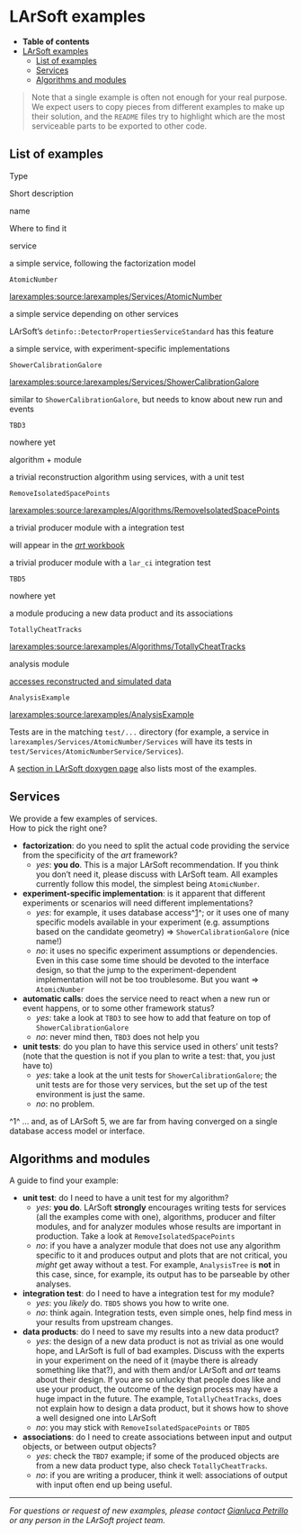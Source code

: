LArSoft examples
======================================

-   **Table of contents**
-   [LArSoft examples](#LArSoft-examples)
    -   [List of examples](#List-of-examples)
    -   [Services](#Services)
    -   [Algorithms and modules](#Algorithms-and-modules)

> Note that a single example is often not enough for your real purpose.\
> We expect users to copy pieces from different examples to make up their solution, and the `README` files try to highlight which are the most serviceable parts to be exported to other code.

List of examples
--------------------------------------

Type

Short description

name

Where to find it

service

a simple service, following the factorization model

`AtomicNumber`

[larexamples:source:larexamples/Services/AtomicNumber](/redmine/projects/larexamples/repository/entry/larexamples/Services/AtomicNumber)

a simple service depending on other services

LArSoft’s `detinfo::DetectorPropertiesServiceStandard` has this feature

a simple service, with experiment-specific implementations

`ShowerCalibrationGalore`

[larexamples:source:larexamples/Services/ShowerCalibrationGalore](/redmine/projects/larexamples/repository/entry/larexamples/Services/ShowerCalibrationGalore)

similar to `ShowerCalibrationGalore`, but needs to know about new run and events

`TBD3`

nowhere yet

algorithm + module

a trivial reconstruction algorithm using services, with a unit test

`RemoveIsolatedSpacePoints`

[larexamples:source:larexamples/Algorithms/RemoveIsolatedSpacePoints](/redmine/projects/larexamples/repository/entry/larexamples/Algorithms/RemoveIsolatedSpacePoints)

a trivial producer module with a integration test

will appear in the [*art* workbook](http://art.fnal.gov/art-workbook-versions)

a trivial producer module with a `lar_ci` integration test

`TBD5`

nowhere yet

a module producing a new data product and its associations

`TotallyCheatTracks`

[larexamples:source:larexamples/Algorithms/TotallyCheatTracks](/redmine/projects/larexamples/repository/entry/larexamples/Algorithms/TotallyCheatTracks)

analysis module

[accesses reconstructed and simulated data](_AnalysisExample_)

`AnalysisExample`

[larexamples:source:larexamples/AnalysisExample](/redmine/projects/larexamples/repository/entry/larexamples/AnalysisExample)

Tests are in the matching `test/...` directory (for example, a service in `larexamples/Services/AtomicNumber/Services` will have its tests in `test/Services/AtomicNumberService/Services`).

A [section in LArSoft doxygen page](http://nusoft.fnal.gov/larsoft/doxsvn/html/modules.html) also lists most of the examples.

Services
----------------------

We provide a few examples of services.\
How to pick the right one?

-   **factorization**: do you need to split the actual code providing the service from the specificity of the *art* framework?
    -   *yes*: **you do**. This is a major LArSoft recommendation. If you think you don’t need it, please discuss with LArSoft team. All examples currently follow this model, the simplest being `AtomicNumber`.
-   **experiment-specific implementation**: is it apparent that different experiments or scenarios will need different implementations?
    -   *yes*: for example, it uses database access^[1](#fn1)^; or it uses one of many specific models available in your experiment (e.g. assumptions based on the candidate geometry) =\> `ShowerCalibrationGalore` (nice name!)
    -   *no*: it uses no specific experiment assumptions or dependencies. Even in this case some time should be devoted to the interface design, so that the jump to the experiment-dependent implementation will not be too troublesome. But you want =\> `AtomicNumber`
-   **automatic calls**: does the service need to react when a new run or event happens, or to some other framework status?
    -   *yes*: take a look at `TBD3` to see how to add that feature on top of `ShowerCalibrationGalore`
    -   *no*: never mind then, `TBD3` does not help you
-   **unit tests**: do you plan to have this service used in others’ unit tests? (note that the question is not if you plan to write a test: that, you just have to)
    -   *yes*: take a look at the unit tests for `ShowerCalibrationGalore`; the unit tests are for those very services, but the set up of the test environment is just the same.
    -   *no*: no problem.

^1^ … and, as of LArSoft 5, we are far from having converged on a single database access model or interface.

Algorithms and modules
--------------------------------------------------

A guide to find your example:

-   **unit test**: do I need to have a unit test for my algorithm?
    -   *yes*: **you do**. LArSoft **strongly** encourages writing tests for services (all the examples come with one), algorithms, producer and filter modules, and for analyzer modules whose results are important in production. Take a look at `RemoveIsolatedSpacePoints`
    -   *no*: if you have a analyzer module that does not use any algorithm specific to it and produces output and plots that are not critical, you *might* get away without a test. For example, `AnalysisTree` is **not** in this case, since, for example, its output has to be parseable by other analyses.
-   **integration test**: do I need to have a integration test for my module?
    -   *yes*: you *likely* do. `TBD5` shows you how to write one.
    -   *no*: think again. Integration tests, even simple ones, help find mess in your results from upstream changes.
-   **data products**: do I need to save my results into a new data product?
    -   *yes*: the design of a new data product is not as trivial as one would hope, and LArSoft is full of bad examples. Discuss with the experts in your experiment on the need of it (maybe there is already something like that?), and with them and/or LArSoft and *art* teams about their design. If you are so unlucky that people does like and use your product, the outcome of the design process may have a huge impact in the future. The example, `TotallyCheatTracks`, does not explain how to design a data product, but it shows how to shove a well designed one into LArSoft
    -   *no*: you may stick with `RemoveIsolatedSpacePoints` or `TBD5`
-   **associations**: do I need to create associations between input and output objects, or between output objects?
    -   *yes*: check the `TBD7` example; if some of the produced objects are from a new data product type, also check `TotallyCheatTracks`.
    -   *no*: if you are writing a producer, think it well: associations of output with input often end up being useful.

* * * * *

*For questions or request of new examples, please contact [Gianluca Petrillo](mailto:petrillo@fnal.gov) or any person in the LArSoft project team.*
